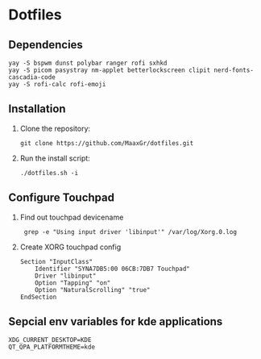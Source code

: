 # Dotfiles

## Dependencies

```
yay -S bspwm dunst polybar ranger rofi sxhkd
yay -S picom pasystray nm-applet betterlockscreen clipit nerd-fonts-cascadia-code 
yay -S rofi-calc rofi-emoji
```

## Installation

1. Clone the repository: 
    ```
    git clone https://github.com/MaaxGr/dotfiles.git
    ```
2. Run the install script: 
    ```
    ./dotfiles.sh -i
   ```

## Configure Touchpad
1. Find out touchpad devicename <br>
   ```
    grep -e "Using input driver 'libinput'" /var/log/Xorg.0.log
   ```
2. Create XORG touchpad config
    ```
    Section "InputClass"
        Identifier "SYNA7DB5:00 06CB:7DB7 Touchpad"
        Driver "libinput"
        Option "Tapping" "on"
        Option "NaturalScrolling" "true"
    EndSection
    ```
    
## Sepcial env variables for kde applications

```
XDG_CURRENT_DESKTOP=KDE
QT_QPA_PLATFORMTHEME=kde
```

